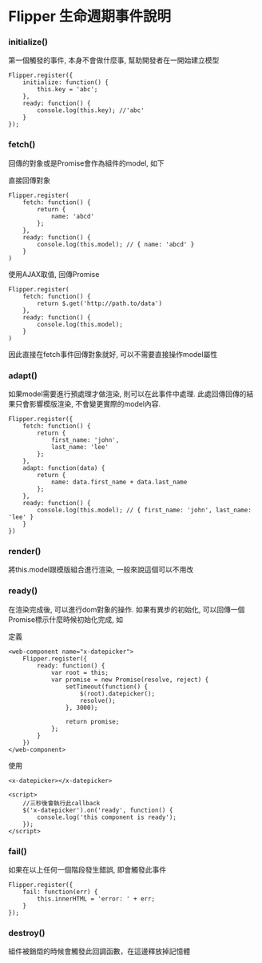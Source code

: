 Flipper 生命週期事件說明
=====================

### initialize() 
第一個觸發的事件, 本身不會做什麼事, 幫助開發者在一開始建立模型

    Flipper.register({
        initialize: function() {
            this.key = 'abc';
        },
        ready: function() {
            console.log(this.key); //'abc'
        }
    });
    
### fetch() 

回傳的對象或是Promise會作為組件的model, 如下

直接回傳對象

    Flipper.register(
        fetch: function() {
            return {
                name: 'abcd'
            }; 
        },
        ready: function() {
            console.log(this.model); // { name: 'abcd' }
        }
    )  
        
使用AJAX取值, 回傳Promise   
            
    Flipper.register(
        fetch: function() {
            return $.get('http://path.to/data')
        },
        ready: function() {
            console.log(this.model);
        }
    )    
因此直接在fetch事件回傳對象就好, 可以不需要直接操作model屬性

### adapt()

如果model需要進行預處理才做渲染, 則可以在此事件中處理. 此處回傳回傳的結果只會影響模版渲染, 不會變更實際的model內容.

    Flipper.register({
        fetch: function() {
            return {
                first_name: 'john',
                last_name: 'lee'
            };            
        },
        adapt: function(data) {
            return {
                name: data.first_name + data.last_name
            };
        },
        ready: function() {
            console.log(this.model); // { first_name: 'john', last_name: 'lee' }
        }
    })

### render()

將this.model跟模版組合進行渲染, 一般來說這個可以不用改

### ready()

在渲染完成後, 可以進行dom對象的操作. 
如果有異步的初始化, 可以回傳一個Promise標示什麼時候初始化完成, 如

定義

    <web-component name="x-datepicker">
        Flipper.register({
            ready: function() {
                var root = this;
                var promise = new Promise(resolve, reject) {
                    setTimeout(function() {
                        $(root).datepicker();
                        resolve();
                    }, 3000);
                    
                    return promise;
                };
            }
        })
    </web-component>

使用

    <x-datepicker></x-datepicker>
    
    <script>
        //三秒後會執行此callback
        $('x-datepicker').on('ready', function() {
            console.log('this component is ready');
        }); 
    </script>
        
### fail() 

如果在以上任何一個階段發生錯誤, 即會觸發此事件

    Flipper.register({
        fail: function(err) {
            this.innerHTML = 'error: ' + err;
        }
    });
    
### destroy()

組件被銷燬的時候會觸發此回調函數，在這邊釋放掉記憶體
